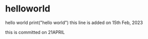 # helloworld
hello world
print("hello world")
this line is added on 15th Feb, 2023

this is committed on 21APRIL
